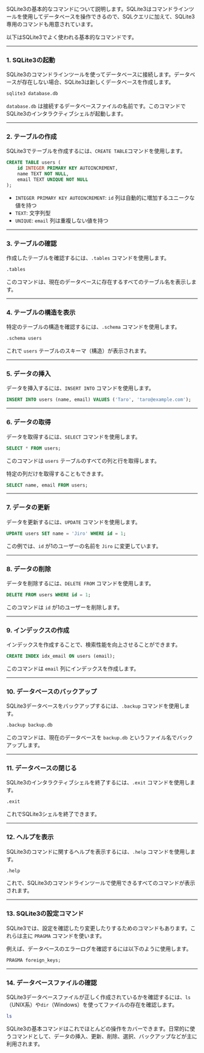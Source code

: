 SQLite3の基本的なコマンドについて説明します。SQLite3はコマンドラインツールを使用してデータベースを操作できるので、SQLクエリに加えて、SQLite3専用のコマンドも用意されています。

以下はSQLite3でよく使われる基本的なコマンドです。

---

### **1. SQLite3の起動**
SQLite3のコマンドラインツールを使ってデータベースに接続します。データベースが存在しない場合、SQLite3は新しくデータベースを作成します。

```bash
sqlite3 database.db
```
`database.db` は接続するデータベースファイルの名前です。このコマンドでSQLite3のインタラクティブシェルが起動します。

---

### **2. テーブルの作成**
SQLite3でテーブルを作成するには、`CREATE TABLE`コマンドを使用します。

```sql
CREATE TABLE users (
    id INTEGER PRIMARY KEY AUTOINCREMENT,
    name TEXT NOT NULL,
    email TEXT UNIQUE NOT NULL
);
```
- `INTEGER PRIMARY KEY AUTOINCREMENT`: `id` 列は自動的に増加するユニークな値を持つ
- `TEXT`: 文字列型
- `UNIQUE`: `email` 列は重複しない値を持つ

---

### **3. テーブルの確認**
作成したテーブルを確認するには、`.tables` コマンドを使用します。

```bash
.tables
```
このコマンドは、現在のデータベースに存在するすべてのテーブル名を表示します。

---

### **4. テーブルの構造を表示**
特定のテーブルの構造を確認するには、`.schema` コマンドを使用します。

```bash
.schema users
```
これで `users` テーブルのスキーマ（構造）が表示されます。

---

### **5. データの挿入**
データを挿入するには、`INSERT INTO` コマンドを使用します。

```sql
INSERT INTO users (name, email) VALUES ('Taro', 'taro@example.com');
```

---

### **6. データの取得**
データを取得するには、`SELECT` コマンドを使用します。

```sql
SELECT * FROM users;
```
このコマンドは `users` テーブルのすべての列と行を取得します。

特定の列だけを取得することもできます。

```sql
SELECT name, email FROM users;
```

---

### **7. データの更新**
データを更新するには、`UPDATE` コマンドを使用します。

```sql
UPDATE users SET name = 'Jiro' WHERE id = 1;
```
この例では、`id` が1のユーザーの名前を `Jiro` に変更しています。

---

### **8. データの削除**
データを削除するには、`DELETE FROM` コマンドを使用します。

```sql
DELETE FROM users WHERE id = 1;
```
このコマンドは `id` が1のユーザーを削除します。

---

### **9. インデックスの作成**
インデックスを作成することで、検索性能を向上させることができます。

```sql
CREATE INDEX idx_email ON users (email);
```
このコマンドは `email` 列にインデックスを作成します。

---

### **10. データベースのバックアップ**
SQLite3データベースをバックアップするには、`.backup` コマンドを使用します。

```bash
.backup backup.db
```
このコマンドは、現在のデータベースを `backup.db` というファイル名でバックアップします。

---

### **11. データベースの閉じる**
SQLite3のインタラクティブシェルを終了するには、`.exit` コマンドを使用します。

```bash
.exit
```

これでSQLite3シェルを終了できます。

---

### **12. ヘルプを表示**
SQLite3のコマンドに関するヘルプを表示するには、`.help` コマンドを使用します。

```bash
.help
```
これで、SQLite3のコマンドラインツールで使用できるすべてのコマンドが表示されます。

---

### **13. SQLite3の設定コマンド**
SQLite3では、設定を確認したり変更したりするためのコマンドもあります。これらは主に `PRAGMA` コマンドを使います。

例えば、データベースのエラーログを確認するには以下のように使用します。

```sql
PRAGMA foreign_keys;
```

---

### **14. データベースファイルの確認**
SQLite3データベースファイルが正しく作成されているかを確認するには、`ls`（UNIX系）や`dir`（Windows）を使ってファイルの存在を確認します。

```bash
ls
```

SQLite3の基本コマンドはこれでほとんどの操作をカバーできます。日常的に使うコマンドとして、データの挿入、更新、削除、選択、バックアップなどが主に利用されます。
